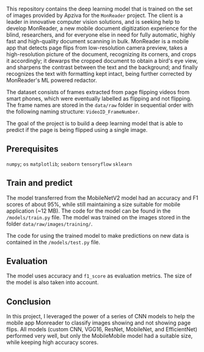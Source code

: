 This repository contains the deep learning model that is trained on the set of images provided by Apziva for the `MonReader` project. The client is a leader in innovative computer vision solutions, and is seeking help to develop MonReader, a new mobile document digitization experience for the blind, researchers, and for everyone else in need for fully automatic, highly fast and high-quality document scanning in bulk. MonReader is a mobile app that detects page flips from low-resolution camera preview, takes a high-resolution picture of the document, recognizing its corners, and crops it accordingly; it dewarps the cropped document to obtain a bird's eye view, and sharpens the contrast between the text and the background; and finally recognizes the text with formatting kept intact, being further corrected by MonReader's ML powered redactor.

The dataset consists of frames extracted from page flipping videos from smart phones, which were eventually labelled as flipping and not flipping. The frame names are stored in the `data/raw` folder in sequential order with the following naming structure: `VideoID_FrameNumber`.

The goal of the project is to build a deep learning model that is able to predict if the page is being flipped using a single image.

## Prerequisites

`numpy`; `os`
`matplotlib`; `seaborn`
`tensoryflow`
`sklearn`

## Train and predict

The model transferred from the MobileNetV2 model had an accuracy and F1 scores of about 95%, while still maintaining a size suitable for mobile application (~12 MB). The code for the model can be found in the `/models/train.py` file. The model was trained on the images stored in the folder `data/raw/images/training/`.

The code for using the trained model to make predictions on new data is contained in the `/models/test.py` file.

## Evaluation

The model uses accuracy and `f1_score` as evaluation metrics. The size of the model is also taken into account.

## Conclusion

In this project, I leveraged the power of a series of CNN models to help the mobile app Monreader to classify images showing and not showing page flips. All models (custom CNN, VGG16, ResNet, MobileNet, and EfficientNet) performed very well, but only the MobileMobile model had a suitable size, while keeping high accuracy scores. 

